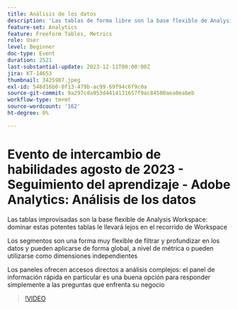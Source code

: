 ```yaml
---
title: Análisis de los datos
description: 'Las tablas de forma libre son la base flexible de Analysis Workspace. Dominar estas potentes tablas le llevará lejos en el recorrido del espacio de trabajo. Los segmentos son una forma muy flexible de filtrar y profundizar en los datos, y se pueden aplicar globalmente, en el nivel de métrica o pueden utilizarse como dimensiones independientes. Los paneles ofrecen accesos directos a análisis complejos: el panel de información rápida en particular es una buena opción para responder simplemente a las preguntas que enfrenta su negocio'
feature-set: Analytics
feature: Freeform Tables, Metrics
role: User
level: Beginner
doc-type: Event
duration: 2521
last-substantial-update: 2023-12-11T00:00:00Z
jira: KT-14653
thumbnail: 3425987.jpeg
exl-id: 548d16b0-0f13-479b-ac99-69f94c6f9c0a
source-git-commit: 9a297cda953d4414131657f9ac84580aea0eabeb
workflow-type: tm+mt
source-wordcount: '162'
ht-degree: 0%

---
```


# Evento de intercambio de habilidades agosto de 2023 - Seguimiento del aprendizaje - Adobe Analytics: Análisis de los datos

Las tablas improvisadas son la base flexible de Analysis Workspace: dominar estas potentes tablas le llevará lejos en el recorrido de Workspace

Los segmentos son una forma muy flexible de filtrar y profundizar en los datos y pueden aplicarse de forma global, a nivel de métrica o pueden utilizarse como dimensiones independientes

Los paneles ofrecen accesos directos a análisis complejos: el panel de información rápida en particular es una buena opción para responder simplemente a las preguntas que enfrenta su negocio

>[!VIDEO](https://video.tv.adobe.com/v/3425987/?learn=on)
